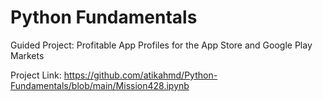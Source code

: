# Python Fundamentals
 Guided Project: Profitable App Profiles for the App Store and Google Play Markets
 
 Project Link: https://github.com/atikahmd/Python-Fundamentals/blob/main/Mission428.ipynb
